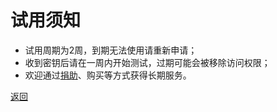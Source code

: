# 试用须知

- 试用周期为2周，到期无法使用请重新申请；
- 收到密钥后请在一周内开始测试，过期可能会被移除访问权限；
- 欢迎通过[捐助](https://wgredlong.github.io/donate.html)、购买等方式获得长期服务。

<a href="https://wgredlong.github.io/">返回</a>
